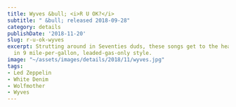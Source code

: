 ```yaml
---
title: Wyves &bull; <i>R U OK?</i>
subtitle: " &bull; released 2018-09-28"
category: details
publishDate: '2018-11-20'
slug: r-u-ok-wyves
excerpt: Strutting around in Seventies duds, these songs get to the heart of the matter
  in 9 mile-per-gallon, leaded-gas-only style.
image: "~/assets/images/details/2018/11/wyves.jpg"
tags:
- Led Zeppelin
- White Denim
- Wolfmother
- Wyves
---
```


